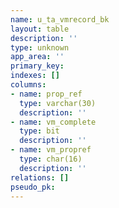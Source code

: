 ```yaml
---
name: u_ta_vmrecord_bk
layout: table
description: ''
type: unknown
app_area: ''
primary_key: 
indexes: []
columns:
- name: prop_ref
  type: varchar(30)
  description: ''
- name: vm_complete
  type: bit
  description: ''
- name: vm_propref
  type: char(16)
  description: ''
relations: []
pseudo_pk: 
---
```


